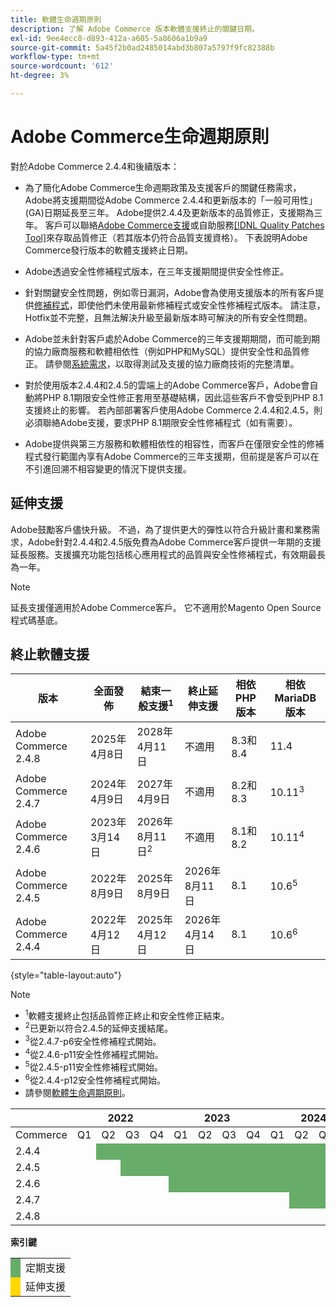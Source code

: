 ```yaml
---
title: 軟體生命週期原則
description: 了解 Adobe Commerce 版本軟體支援終止的關鍵日期。
exl-id: 9ee4ecc8-d893-412a-a605-5a8606a1b9a9
source-git-commit: 5a45f2b0ad2485014abd3b807a5797f9fc82388b
workflow-type: tm+mt
source-wordcount: '612'
ht-degree: 3%

---
```



# Adobe Commerce生命週期原則

對於Adobe Commerce 2.4.4和後續版本：

- 為了簡化Adobe Commerce生命週期政策及支援客戶的關鍵任務需求，Adobe將支援期間從Adobe Commerce 2.4.4和更新版本的「一般可用性」(GA)日期延長至三年。 Adobe提供2.4.4及更新版本的品質修正，支援期為三年。 客戶可以聯絡[Adobe Commerce支援](https://experienceleague.adobe.com/zh-hant/docs/commerce-knowledge-base/kb/help-center-guide/magento-help-center-user-guide)或自助服務[[!DNL Quality Patches Tool]](https://experienceleague.adobe.com/tools/commerce-quality-patches/index.html?lang=zh-Hant)來存取品質修正（若其版本仍符合品質支援資格）。 下表說明Adobe Commerce發行版本的軟體支援終止日期。

- Adobe透過安全性修補程式版本，在三年支援期間提供安全性修正。

- 針對關鍵安全性問題，例如零日漏洞，Adobe會為使用支援版本的所有客戶提供[修補程式](https://support.magento.com/hc/en-us/sections/360003869892-Known-issues-patches-attached-)，即使他們未使用最新修補程式或安全性修補程式版本。 請注意，Hotfix並不完整，且無法解決升級至最新版本時可解決的所有安全性問題。

- Adobe並未針對客戶處於Adobe Commerce的三年支援期期間，而可能到期的協力廠商服務和軟體相依性（例如PHP和MySQL）提供安全性和品質修正。 請參閱[系統需求](../installation/system-requirements.md)，以取得測試及支援的協力廠商技術的完整清單。

- 對於使用版本2.4.4和2.4.5的雲端上的Adobe Commerce客戶，Adobe會自動將PHP 8.1期限安全性修正套用至基礎結構，因此這些客戶不會受到PHP 8.1支援終止的影響。 若內部部署客戶使用Adobe Commerce 2.4.4和2.4.5，則必須聯絡Adobe支援，要求PHP 8.1期限安全性修補程式（如有需要）。

- Adobe提供與第三方服務和軟體相依性的相容性，而客戶在僅限安全性的修補程式發行範圍內享有Adobe Commerce的三年支援期，但前提是客戶可以在不引進回溯不相容變更的情況下提供支援。

## 延伸支援

Adobe鼓勵客戶儘快升級。 不過，為了提供更大的彈性以符合升級計畫和業務需求，Adobe針對2.4.4和2.4.5版免費為Adobe Commerce客戶提供一年期的支援延長服務。支援擴充功能包括核心應用程式的品質與安全性修補程式，有效期最長為一年。

>[!NOTE]
>
>延長支援僅適用於Adobe Commerce客戶。 它不適用於Magento Open Source程式碼基底。

## 終止軟體支援

| 版本 | 全面發佈 | 結束一般支援<sup>1</sup> | 終止延伸支援 | 相依PHP版本 | 相依MariaDB版本 |
|----------------------|----------------------|------------------------------------|-------------------------|-----------------------|---------------------------|
| Adobe Commerce 2.4.8 | 2025年4月8日 | 2028年4月11日 | 不適用 | 8.3和8.4 | 11.4 |
| Adobe Commerce 2.4.7 | 2024年4月9日 | 2027年4月9日 | 不適用 | 8.2和8.3 | 10.11<sup>3</sup> |
| Adobe Commerce 2.4.6 | 2023年3月14日 | 2026年8月11日<sup>2</sup> | 不適用 | 8.1和8.2 | 10.11<sup>4</sup> |
| Adobe Commerce 2.4.5 | 2022年8月9日 | 2025年8月9日 | 2026年8月11日 | 8.1 | 10.6<sup>5</sup> |
| Adobe Commerce 2.4.4 | 2022年4月12日 | 2025年4月12日 | 2026年4月14日 | 8.1 | 10.6<sup>6</sup> |

{style="table-layout:auto"}

>[!NOTE]
>
>- <sup>1</sup>軟體支援終止包括品質修正終止和安全性修正結束。
>- <sup>2</sup>已更新以符合2.4.5的延伸支援結尾。
>- <sup>3</sup>從2.4.7-p6安全性修補程式開始。
>- <sup>4</sup>從2.4.6-p11安全性修補程式開始。
>- <sup>5</sup>從2.4.5-p11安全性修補程式開始。
>- <sup>6</sup>從2.4.4-p12安全性修補程式開始。
>- 請參閱[軟體生命週期原則](https://www.adobe.com/content/dam/cc/en/legal/terms/enterprise/pdfs/Adobe-Commerce-Software-Lifecycle-Policy.pdf)。

<table style="table-layout:auto">
<thead>
  <tr>
    <th colspan="1"></th>
    <th colspan="4">2022</th>
    <th colspan="4">2023</th>
    <th colspan="4">2024</th>
    <th colspan="4">2025</th>
    <th colspan="4">2026</th>
    <th colspan="4">2027</th>
    <th colspan="4">2028</th>
  </tr>
</thead>
<tbody>
  <tr>
    <td>Commerce</td>
    <td>Q1</td>
    <td>Q2</td>
    <td>Q3</td>
    <td>Q4</td>
    <td>Q1</td>
    <td>Q2</td>
    <td>Q3</td>
    <td>Q4</td>
    <td>Q1</td>
    <td>Q2</td>
    <td>Q3</td>
    <td>Q4</td>
    <td>Q1</td>
    <td>Q2</td>
    <td>Q3</td>
    <td>Q4</td>
    <td>Q1</td>
    <td>Q2</td>
    <td>Q3</td>
    <td>Q4</td>
    <td>Q1</td>
    <td>Q2</td>
    <td>Q3</td>
    <td>Q4</td>
    <td>Q1</td>
    <td>Q2</td>
    <td>Q3</td>
    <td>Q4</td>
  </tr>
  <tr>
    <td>2.4.4</td>
    <td></td>
    <td colspan="13" style="background-color:#67ac68;"></td>
    <td colspan="4" style="background-color:#ffd700;"></td>
    <td colspan="10"></td>
  </tr>
  <tr>
    <td>2.4.5</td>
    <td colspan="2"></td>
    <td colspan="13" style="background-color:#67ac68;"></td>
    <td colspan="4" style="background-color:#ffd700;"></td>
    <td colspan="9"></td>
  </tr>
  <tr>
    <td>2.4.6</td>
    <td colspan="4"></td>
    <td colspan="15" style="background-color:#67ac68;"></td>
    <td colspan="10"></td>
  </tr>
  <tr>
    <td>2.4.7</td>
    <td colspan="9"></td>
    <td colspan="13" style="background-color:#67ac68;"></td>
    <td colspan="6"></td>
  </tr>
  <tr>
    <td>2.4.8</td>
    <td colspan="13"></td>
    <td colspan="13" style="background-color:#67ac68;"></td>
    <td colspan="2"></td>
  </tr>
</tbody>
</table>

**索引鍵**

<table style="table-layout:auto">
 <tbody>
  <tr>
   <td style="background-color:#67ac68;"></td>
   <td>定期支援</td>
  </tr>
  <tr>
   <td style="background-color:#ffd700;"></td>
   <td>延伸支援</td>
  </tr>
 </tbody>
</table>
